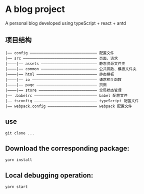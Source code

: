 # A blog project

A personal blog developed using typeScript + react + antd

## 项目结构

```
|—— config —————————————————————————————— 配置文件
|—— src ————————————————————————————————— 页面，请求
|————|—— assets ————————————————————————— 静态资源文件夹
|————|—— common ————————————————————————— 公共函数、模板文件夹
|————|—— html ——————————————————————————— 静态模板
|————|—— io ————————————————————————————— 请求相关函数
|————|—— page ——————————————————————————— 页面
|————|—— store —————————————————————————— 全局状态管理
|—— .babelrc ———————————————————————————— babel 配置文件
|—— tsconfig ———————————————————————————— typeScript 配置文件
|—— webpack.config —————————————————————— webpack 配置文件
```

## use
```
git clone ...
```

## Download the corresponding package:

```
yarn install
```

## Local debugging operation:

```
yarn start
```


